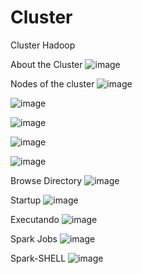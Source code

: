 # Cluster
Cluster Hadoop

About the Cluster
![image](https://user-images.githubusercontent.com/91564048/135341690-f88612dd-15ab-493e-a016-69653ee7a04c.png)

Nodes of the cluster
![image](https://user-images.githubusercontent.com/91564048/135339188-340386f7-8283-474e-ae34-ccf77a2df4de.png)

![image](https://user-images.githubusercontent.com/91564048/135345845-cfa26f74-194f-4d23-87bd-8dd710d610c1.png)

![image](https://user-images.githubusercontent.com/91564048/135554595-33949ae9-3778-4bda-952a-cf351e1cd18c.png)

![image](https://user-images.githubusercontent.com/91564048/135345885-2f0f4655-f549-482c-bff7-e802766ea7bb.png)

![image](https://user-images.githubusercontent.com/91564048/135345931-0f63a5b0-b881-4b12-a598-80bf768837e3.png)


Browse Directory
![image](https://user-images.githubusercontent.com/91564048/135339270-3a79a427-fde2-4937-8dfc-72382aa9ca94.png)

Startup
![image](https://user-images.githubusercontent.com/91564048/135341950-8aae35d7-a4de-4957-bff5-dea4e777ce9c.png)

Executando
![image](https://user-images.githubusercontent.com/91564048/135339352-964912ef-5b32-4510-ab12-ff7bd117383f.png)

Spark Jobs
![image](https://user-images.githubusercontent.com/91564048/135341400-44636622-7ba1-4505-8215-50f66d87d519.png)

Spark-SHELL
![image](https://user-images.githubusercontent.com/91564048/135341480-02f42998-e5e9-45b7-8ce4-981b273faa2f.png)

